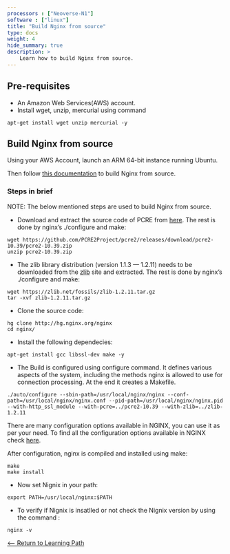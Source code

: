 ```yaml
---
processors : ["Neoverse-N1"]
software : ["linux"]
title: "Build Nginx from source"
type: docs
weight: 4
hide_summary: true
description: >
    Learn how to build Nginx from source.
---
```


## Pre-requisites

* An Amazon Web Services(AWS) account.
* Install wget, unzip, mercurial using command 
```console
apt-get install wget unzip mercurial -y
```

## Build Nginx from source

Using your AWS Account, launch an ARM 64-bit instance running Ubuntu.

Then follow [this documentation](http://nginx.org/en/docs/configure.html) to build Nginx from source.

### Steps in brief

NOTE: The below mentioned steps are used to build Nginx from source.

* Download and extract the source code of PCRE from [here](http://www.pcre.org/). The rest is done by nginx’s ./configure and make:

```console
wget https://github.com/PCRE2Project/pcre2/releases/download/pcre2-10.39/pcre2-10.39.zip
unzip pcre2-10.39.zip
```

* The zlib library distribution (version 1.1.3 — 1.2.11) needs to be downloaded from the [zlib](https://zlib.net/fossils/) site and extracted. The rest is done by nginx’s ./configure and make:

```console
wget https://zlib.net/fossils/zlib-1.2.11.tar.gz
tar -xvf zlib-1.2.11.tar.gz
```

* Clone the source code:

```console
hg clone http://hg.nginx.org/nginx
cd nginx/
```

* Install the following dependecies:

```console
apt-get install gcc libssl-dev make -y
```

* The Build is configured using configure command. It defines various aspects of the system, including the methods nginx is allowed to use for connection processing. At the end it creates a Makefile.

```console
./auto/configure --sbin-path=/usr/local/nginx/nginx --conf-path=/usr/local/nginx/nginx.conf --pid-path=/usr/local/nginx/nginx.pid --with-http_ssl_module --with-pcre=../pcre2-10.39 --with-zlib=../zlib-1.2.11
```
There are many configuration options available in NGINX, you can use it as per your need. To find all the configuration options available in NGINX check [here](http://nginx.org/en/docs/configure.html).

After configuration, nginx is compiled and installed using make:

```console
make
make install
```

* Now set Nignix in your path:

```console
export PATH=/usr/local/nginx:$PATH
```

* To verify if Nignix is insatlled or not check the Nignix version by using the command :

```console
nginx -v
```

[<-- Return to Learning Path](/content/en/cloud/clair/#sections)
